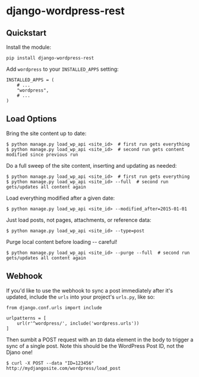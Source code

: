 # django-wordpress-rest


## Quickstart

Install the module:

    pip install django-wordpress-rest

Add `wordpress` to your `INSTALLED_APPS` setting:

    INSTALLED_APPS = (
        # ...
        "wordpress",
        # ...
    )

## Load Options

Bring the site content up to date:

    $ python manage.py load_wp_api <site_id>  # first run gets everything
    $ python manage.py load_wp_api <site_id>  # second run gets content modified since previous run

Do a full sweep of the site content, inserting and updating as needed:

    $ python manage.py load_wp_api <site_id>  # first run gets everything
    $ python manage.py load_wp_api <site_id> --full  # second run gets/updates all content again

Load everything modified after a given date:

    $ python manage.py load_wp_api <site_id> --modified_after=2015-01-01

Just load posts, not pages, attachments, or reference data:

    $ python manage.py load_wp_api <site_id> --type=post

Purge local content before loading -- careful!

    $ python manage.py load_wp_api <site_id> --purge --full  # second run gets/updates all content again


## Webhook

If you'd like to use the webhook to sync a post immediately after it's updated, include the `urls` into your project's `urls.py`, like so:

    from django.conf.urls import include

    urlpatterns = [
        url(r'^wordpress/', include('wordpress.urls'))
    ]

Then sumbit a POST request with an `ID` data element in the body to trigger a sync of a single post. Note this should be the WordPress Post ID, not the Djano one!

    $ curl -X POST --data "ID=123456" http://mydjangosite.com/wordpress/load_post
    

